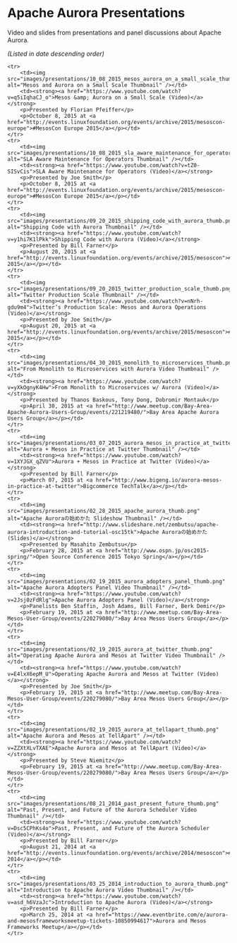 # Apache Aurora Presentations
Video and slides from presentations and panel discussions about Apache Aurora.

_(Listed in date descending order)_

<table>

	<tr>
		<td><img src="images/presentations/10_08_2015_mesos_aurora_on_a_small_scale_thumb.png" alt="Mesos and Aurora on a Small Scale Thumbnail" /></td>
		<td><strong><a href="https://www.youtube.com/watch?v=q5iIqhaCJ_o">Mesos &amp; Aurora on a Small Scale (Video)</a></strong>
		<p>Presented by Florian Pfeiffer</p>
		<p>October 8, 2015 at <a href="http://events.linuxfoundation.org/events/archive/2015/mesoscon-europe">#MesosCon Europe 2015</a></p></td>
	</tr>
	<tr>
		<td><img src="images/presentations/10_08_2015_sla_aware_maintenance_for_operators_thumb.png" alt="SLA Aware Maintenance for Operators Thumbnail" /></td>
		<td><strong><a href="https://www.youtube.com/watch?v=tZ0-SISvCis">SLA Aware Maintenance for Operators (Video)</a></strong>
		<p>Presented by Joe Smith</p>
		<p>October 8, 2015 at <a href="http://events.linuxfoundation.org/events/archive/2015/mesoscon-europe">#MesosCon Europe 2015</a></p></td>
	</tr>
	<tr>
		<td><img src="images/presentations/09_20_2015_shipping_code_with_aurora_thumb.png" alt="Shipping Code with Aurora Thumbnail" /></td>
		<td><strong><a href="https://www.youtube.com/watch?v=y1hi7K1lPkk">Shipping Code with Aurora (Video)</a></strong>
		<p>Presented by Bill Farner</p>
		<p>August 20, 2015 at <a href="http://events.linuxfoundation.org/events/archive/2015/mesoscon">#MesosCon 2015</a></p></td>
	</tr>
	<tr>
		<td><img src="images/presentations/09_20_2015_twitter_production_scale_thumb.png" alt="Twitter Production Scale Thumbnail" /></td>
		<td><strong><a href="https://www.youtube.com/watch?v=nNrh-gdu9m4">Twitter’s Production Scale: Mesos and Aurora Operations (Video)</a></strong>
		<p>Presented by Joe Smith</p>
		<p>August 20, 2015 at <a href="http://events.linuxfoundation.org/events/archive/2015/mesoscon">#MesosCon 2015</a></p></td>
	</tr>
	<tr>
		<td><img src="images/presentations/04_30_2015_monolith_to_microservices_thumb.png" alt="From Monolith to Microservices with Aurora Video Thumbnail" /></td>
		<td><strong><a href="https://www.youtube.com/watch?v=yXkOgnyK4Hw">From Monolith to Microservices w/ Aurora (Video)</a></strong>
		<p>Presented by Thanos Baskous, Tony Dong, Dobromir Montauk</p>
		<p>April 30, 2015 at <a href="http://www.meetup.com/Bay-Area-Apache-Aurora-Users-Group/events/221219480/">Bay Area Apache Aurora Users Group</a></p></td>
	</tr>
	<tr>
		<td><img src="images/presentations/03_07_2015_aurora_mesos_in_practice_at_twitter_thumb.png" alt="Aurora + Mesos in Practice at Twitter Thumbnail" /></td>
		<td><strong><a href="https://www.youtube.com/watch?v=1XYJGX_qZVU">Aurora + Mesos in Practice at Twitter (Video)</a></strong>
		<p>Presented by Bill Farner</p>
		<p>March 07, 2015 at <a href="http://www.bigeng.io/aurora-mesos-in-practice-at-twitter">Bigcommerce TechTalk</a></p></td>
	</tr>
	<tr>
		<td><img src="images/presentations/02_28_2015_apache_aurora_thumb.png" alt="Apache Auroraの始めかた Slideshow Thumbnail" /></td>
		<td><strong><a href="http://www.slideshare.net/zembutsu/apache-aurora-introduction-and-tutorial-osc15tk">Apache Auroraの始めかた (Slides)</a></strong>
		<p>Presented by Masahito Zembutsu</p>
		<p>February 28, 2015 at <a href="http://www.ospn.jp/osc2015-spring/">Open Source Conference 2015 Tokyo Spring</a></p></td>
	</tr>
	<tr>
		<td><img src="images/presentations/02_19_2015_aurora_adopters_panel_thumb.png" alt="Apache Aurora Adopters Panel Video Thumbnail" /></td>
		<td><strong><a href="https://www.youtube.com/watch?v=2Jsj0zFdRlg">Apache Aurora Adopters Panel (Video)</a></strong>
		<p>Panelists Ben Staffin, Josh Adams, Bill Farner, Berk Demir</p>
		<p>February 19, 2015 at <a href="http://www.meetup.com/Bay-Area-Mesos-User-Group/events/220279080/">Bay Area Mesos Users Group</a></p></td>
	</tr>
	<tr>
		<td><img src="images/presentations/02_19_2015_aurora_at_twitter_thumb.png" alt="Operating Apache Aurora and Mesos at Twitter Video Thumbnail" /></td>
		<td><strong><a href="https://www.youtube.com/watch?v=E4lxX6epM_U">Operating Apache Aurora and Mesos at Twitter (Video)</a></strong>
		<p>Presented by Joe Smith</p>
		<p>February 19, 2015 at <a href="http://www.meetup.com/Bay-Area-Mesos-User-Group/events/220279080/">Bay Area Mesos Users Group</a></p></td>
	</tr>
	<tr>
		<td><img src="images/presentations/02_19_2015_aurora_at_tellapart_thumb.png" alt="Apache Aurora and Mesos at TellApart" /></td>
		<td><strong><a href="https://www.youtube.com/watch?v=ZZXtXLvTXAE">Apache Aurora and Mesos at TellApart (Video)</a></strong>
		<p>Presented by Steve Niemitz</p>
		<p>February 19, 2015 at <a href="http://www.meetup.com/Bay-Area-Mesos-User-Group/events/220279080/">Bay Area Mesos Users Group</a></p></td>
	</tr>
	<tr>
		<td><img src="images/presentations/08_21_2014_past_present_future_thumb.png" alt="Past, Present, and Future of the Aurora Scheduler Video Thumbnail" /></td>
		<td><strong><a href="https://www.youtube.com/watch?v=Dsc5CPhKs4o">Past, Present, and Future of the Aurora Scheduler (Video)</a></strong>
		<p>Presented by Bill Farner</p>
		<p>August 21, 2014 at <a href="http://events.linuxfoundation.org/events/archive/2014/mesoscon">#MesosCon 2014</a></p></td>
	</tr>
	<tr>
		<td><img src="images/presentations/03_25_2014_introduction_to_aurora_thumb.png" alt="Introduction to Apache Aurora Video Thumbnail" /></td>
		<td><strong><a href="https://www.youtube.com/watch?v=asd_h6VzaJc">Introduction to Apache Aurora (Video)</a></strong>
		<p>Presented by Bill Farner</p>
		<p>March 25, 2014 at <a href="https://www.eventbrite.com/e/aurora-and-mesosframeworksmeetup-tickets-10850994617">Aurora and Mesos Frameworks Meetup</a></p></td>
	</tr>
</table>
